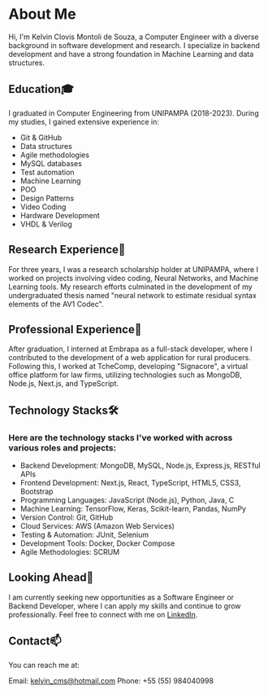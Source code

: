 
# About Me

Hi, I'm Kelvin Clovis Montoli de Souza, a Computer Engineer with a diverse background in software development and research. I specialize in backend development and have a strong foundation in Machine Learning and data structures.

## Education🎓 

I graduated in Computer Engineering from UNIPAMPA (2018-2023). During my studies, I gained extensive experience in:

* Git & GitHub
* Data structures
* Agile methodologies
* MySQL databases
* Test automation
* Machine Learning
* POO
* Design Patterns
* Video Coding
* Hardware Development
* VHDL & Verilog

## Research Experience🔬 
For three years, I was a research scholarship holder at UNIPAMPA, where I worked on projects involving video coding, Neural Networks, and Machine Learning tools. My research efforts culminated in the development of my undergraduated thesis named "neural network to estimate residual syntax elements of the AV1 Codec".

## Professional Experience💼 

After graduation, I interned at Embrapa as a full-stack developer, where I contributed to the development of a web application for rural producers. Following this, I worked at TcheComp, developing "Signacore", a virtual office platform for law firms, utilizing technologies such as MongoDB, Node.js, Next.js, and TypeScript.

## Technology Stacks🛠️ 

### Here are the technology stacks I've worked with across various roles and projects:

* Backend Development: MongoDB, MySQL, Node.js, Express.js, RESTful APIs
* Frontend Development: Next.js, React, TypeScript, HTML5, CSS3, Bootstrap
* Programming Languages: JavaScript (Node.js), Python, Java, C
* Machine Learning: TensorFlow, Keras, Scikit-learn, Pandas, NumPy
* Version Control: Git, GitHub
* Cloud Services: AWS (Amazon Web Services)
* Testing & Automation: JUnit, Selenium
* Development Tools: Docker, Docker Compose
* Agile Methodologies: SCRUM



## Looking Ahead🚀 
I am currently seeking new opportunities as a Software Engineer or Backend Developer, where I can apply my skills and continue to grow professionally. Feel free to connect with me on [LinkedIn](www.linkedin.com/in/kelvin-clovis-montoli-de-souza-82984918b).

## Contact📫 

You can reach me at:

Email: kelvin_cms@hotmail.com
Phone: +55 (55) 984040998


<!--
**kelvincms/kelvincms** is a ✨ _special_ ✨ repository because its `README.md` (this file) appears on your GitHub profile.

Here are some ideas to get you started:

- 🔭 I’m currently working on ...
- 🌱 I’m currently learning ...
- 👯 I’m looking to collaborate on ...
- 🤔 I’m looking for help with ...
- 💬 Ask me about ...
- 📫 How to reach me: ...
- 😄 Pronouns: ...
- ⚡ Fun fact: ...
-->
